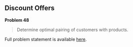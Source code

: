 Discount Offers
---------------

**Problem 48**

> Determine optimal pairing of customers with products.

Full problem statement is available [here][mirror].

[mirror]: https://github.com/rdtsc/codeeval-problem-statements/tree/master/hard/048-discount-offers/
          "View Problem Statement Mirror"
